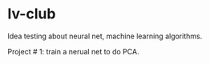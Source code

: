 # lv-club
Idea testing about neural net, machine learning algorithms.

Project # 1: train a nerual net to do PCA.
